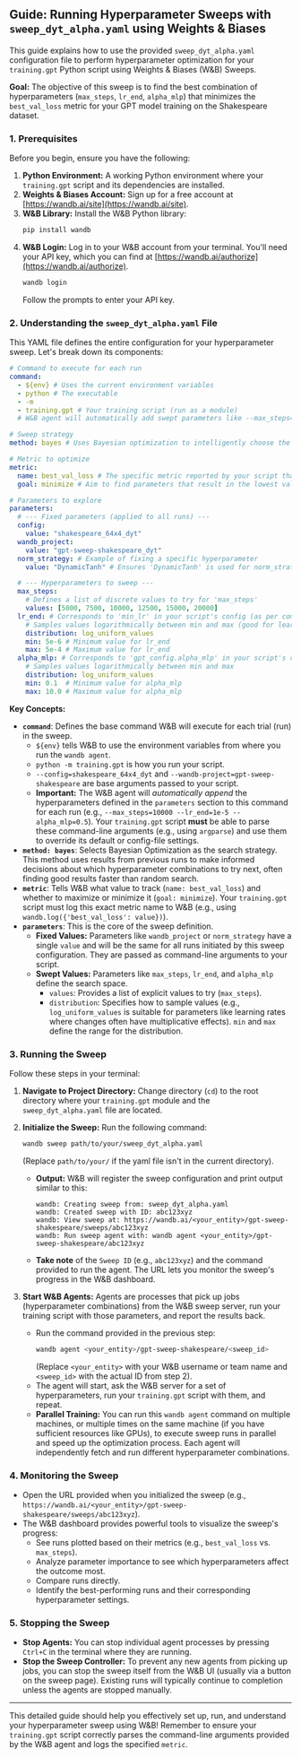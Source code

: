 ## Guide: Running Hyperparameter Sweeps with `sweep_dyt_alpha.yaml` using Weights & Biases

This guide explains how to use the provided `sweep_dyt_alpha.yaml` configuration file to perform hyperparameter optimization for your `training.gpt` Python script using Weights & Biases (W&B) Sweeps.

**Goal:** The objective of this sweep is to find the best combination of hyperparameters (`max_steps`, `lr_end`, `alpha_mlp`) that minimizes the `best_val_loss` metric for your GPT model training on the Shakespeare dataset.

### 1. Prerequisites

Before you begin, ensure you have the following:

1.  **Python Environment:** A working Python environment where your `training.gpt` script and its dependencies are installed.
2.  **Weights & Biases Account:** Sign up for a free account at [https://wandb.ai/site](https://wandb.ai/site).
3.  **W&B Library:** Install the W&B Python library:
    ```bash
    pip install wandb
    ```
4.  **W&B Login:** Log in to your W&B account from your terminal. You'll need your API key, which you can find at [https://wandb.ai/authorize](https://wandb.ai/authorize).
    ```bash
    wandb login
    ```
    Follow the prompts to enter your API key.

### 2. Understanding the `sweep_dyt_alpha.yaml` File

This YAML file defines the entire configuration for your hyperparameter sweep. Let's break down its components:

```yaml
# Command to execute for each run
command:
  - ${env} # Uses the current environment variables
  - python # The executable
  - -m
  - training.gpt # Your training script (run as a module)
  # W&B agent will automatically add swept parameters like --max_steps=VALUE --lr_end=VALUE etc.

# Sweep strategy
method: bayes # Uses Bayesian optimization to intelligently choose the next parameters to try

# Metric to optimize
metric:
  name: best_val_loss # The specific metric reported by your script that W&B should track
  goal: minimize # Aim to find parameters that result in the lowest value for this metric

# Parameters to explore
parameters:
  # --- Fixed parameters (applied to all runs) ---
  config:
    value: "shakespeare_64x4_dyt"
  wandb_project:
    value: "gpt-sweep-shakespeare_dyt" 
  norm_strategy: # Example of fixing a specific hyperparameter
    value: "DynamicTanh" # Ensures 'DynamicTanh' is used for norm_strategy in all runs

  # --- Hyperparameters to sweep ---
  max_steps:
    # Defines a list of discrete values to try for 'max_steps'
    values: [5000, 7500, 10000, 12500, 15000, 20000]
  lr_end: # Corresponds to 'min_lr' in your script's config (as per comment)
    # Samples values logarithmically between min and max (good for learning rates)
    distribution: log_uniform_values
    min: 5e-6 # Minimum value for lr_end
    max: 5e-4 # Maximum value for lr_end
  alpha_mlp: # Corresponds to 'gpt_config.alpha_mlp' in your script's config (as per comment)
    # Samples values logarithmically between min and max
    distribution: log_uniform_values
    min: 0.1  # Minimum value for alpha_mlp
    max: 10.0 # Maximum value for alpha_mlp

```

**Key Concepts:**

* **`command`**: Defines the base command W&B will execute for each trial (run) in the sweep.
    * `${env}` tells W&B to use the environment variables from where you run the `wandb agent`.
    * `python -m training.gpt` is how you run your script.
    * `--config=shakespeare_64x4_dyt` and `--wandb-project=gpt-sweep-shakespeare` are base arguments passed to your script.
    * **Important:** The W&B agent will *automatically append* the hyperparameters defined in the `parameters` section to this command for each run (e.g., `--max_steps=10000 --lr_end=1e-5 --alpha_mlp=0.5`). Your `training.gpt` script **must** be able to parse these command-line arguments (e.g., using `argparse`) and use them to override its default or config-file settings.
* **`method: bayes`**: Selects Bayesian Optimization as the search strategy. This method uses results from previous runs to make informed decisions about which hyperparameter combinations to try next, often finding good results faster than random search.
* **`metric`**: Tells W&B what value to track (`name: best_val_loss`) and whether to maximize or minimize it (`goal: minimize`). Your `training.gpt` script must log this exact metric name to W&B (e.g., using `wandb.log({'best_val_loss': value})`).
* **`parameters`**: This is the core of the sweep definition.
    * **Fixed Values:** Parameters like `wandb_project` or `norm_strategy` have a single `value` and will be the same for all runs initiated by this sweep configuration. They are passed as command-line arguments to your script.
    * **Swept Values:** Parameters like `max_steps`, `lr_end`, and `alpha_mlp` define the search space.
        * `values`: Provides a list of explicit values to try (`max_steps`).
        * `distribution`: Specifies how to sample values (e.g., `log_uniform_values` is suitable for parameters like learning rates where changes often have multiplicative effects). `min` and `max` define the range for the distribution.

### 3. Running the Sweep

Follow these steps in your terminal:

1.  **Navigate to Project Directory:** Change directory (`cd`) to the root directory where your `training.gpt` module and the `sweep_dyt_alpha.yaml` file are located.
2.  **Initialize the Sweep:** Run the following command:
    ```bash
    wandb sweep path/to/your/sweep_dyt_alpha.yaml
    ```
    (Replace `path/to/your/` if the yaml file isn't in the current directory).

    * **Output:** W&B will register the sweep configuration and print output similar to this:
        ```
        wandb: Creating sweep from: sweep_dyt_alpha.yaml
        wandb: Created sweep with ID: abc123xyz
        wandb: View sweep at: https://wandb.ai/<your_entity>/gpt-sweep-shakespeare/sweeps/abc123xyz
        wandb: Run sweep agent with: wandb agent <your_entity>/gpt-sweep-shakespeare/abc123xyz
        ```
    * **Take note** of the `Sweep ID` (e.g., `abc123xyz`) and the command provided to run the agent. The URL lets you monitor the sweep's progress in the W&B dashboard.

3.  **Start W&B Agents:** Agents are processes that pick up jobs (hyperparameter combinations) from the W&B sweep server, run your training script with those parameters, and report the results back.
    * Run the command provided in the previous step:
        ```bash
        wandb agent <your_entity>/gpt-sweep-shakespeare/<sweep_id>
        ```
        (Replace `<your_entity>` with your W&B username or team name and `<sweep_id>` with the actual ID from step 2).
    * The agent will start, ask the W&B server for a set of hyperparameters, run your `training.gpt` script with them, and repeat.
    * **Parallel Training:** You can run this `wandb agent` command on multiple machines, or multiple times on the same machine (if you have sufficient resources like GPUs), to execute sweep runs in parallel and speed up the optimization process. Each agent will independently fetch and run different hyperparameter combinations.

### 4. Monitoring the Sweep

* Open the URL provided when you initialized the sweep (e.g., `https://wandb.ai/<your_entity>/gpt-sweep-shakespeare/sweeps/abc123xyz`).
* The W&B dashboard provides powerful tools to visualize the sweep's progress:
    * See runs plotted based on their metrics (e.g., `best_val_loss` vs. `max_steps`).
    * Analyze parameter importance to see which hyperparameters affect the outcome most.
    * Compare runs directly.
    * Identify the best-performing runs and their corresponding hyperparameter settings.

### 5. Stopping the Sweep

* **Stop Agents:** You can stop individual agent processes by pressing `Ctrl+C` in the terminal where they are running.
* **Stop the Sweep Controller:** To prevent any new agents from picking up jobs, you can stop the sweep itself from the W&B UI (usually via a button on the sweep page). Existing runs will typically continue to completion unless the agents are stopped manually.

---

This detailed guide should help you effectively set up, run, and understand your hyperparameter sweep using W&B! Remember to ensure your `training.gpt` script correctly parses the command-line arguments provided by the W&B agent and logs the specified `metric`.
